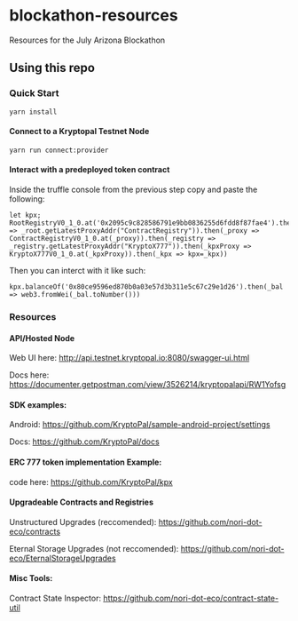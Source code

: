 # blockathon-resources

Resources for the July Arizona Blockathon

## Using this repo

### Quick Start

`yarn install`

#### Connect to a Kryptopal Testnet Node

`yarn run connect:provider`

#### Interact with a predeployed token contract

Inside the truffle console from the previous step copy and paste the following:

```
let kpx; RootRegistryV0_1_0.at('0x2095c9c828586791e9bb0836255d6fdd8f87fae4').then(_root => _root.getLatestProxyAddr("ContractRegistry")).then(_proxy => ContractRegistryV0_1_0.at(_proxy)).then(_registry => _registry.getLatestProxyAddr("KryptoX777")).then(_kpxProxy => KryptoX777V0_1_0.at(_kpxProxy)).then(_kpx => kpx=_kpx))
```

Then you can interct with it like such:

```
kpx.balanceOf('0x80ce9596ed870b0a03e57d3b311e5c67c29e1d26').then(_bal => web3.fromWei(_bal.toNumber()))
```

### Resources

#### API/Hosted Node

Web UI here: http://api.testnet.kryptopal.io:8080/swagger-ui.html

Docs here: https://documenter.getpostman.com/view/3526214/kryptopalapi/RW1Yofsg

#### SDK examples:

Android: https://github.com/KryptoPal/sample-android-project/settings

Docs: https://github.com/KryptoPal/docs

#### ERC 777 token implementation Example:

code here: https://github.com/KryptoPal/kpx

#### Upgradeable Contracts and Registries

Unstructured Upgrades (reccomended): https://github.com/nori-dot-eco/contracts

Eternal Storage Upgrades (not reccomended): https://github.com/nori-dot-eco/EternalStorageUpgrades

#### Misc Tools:

Contract State Inspector: https://github.com/nori-dot-eco/contract-state-util
